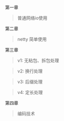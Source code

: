 第一章

> 普通网络io使用

第二章

> netty 简单使用

第三章

>v1: 无粘包、拆包处理

>v2: 换行处理

>v3: 后缀处理

>v4: 定长处理

第四章

> 编码技术